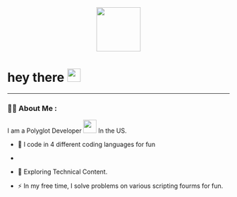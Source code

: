 <div id="header" align="center">
  <img src="https://media.giphy.com/media/M9gbBd9nbDrOTu1Mqx/giphy.gif" width="100"/>
</div>

<div align="center">
  <img src="https://komarev.com/ghpvc/?username=indexingthefrog&style=flat-square&color=blue" alt=""/>
</div>
<h1>
  hey there
  <img src="https://media.giphy.com/media/hvRJCLFzcasrR4ia7z/giphy.gif" width="30px"/>
</h1>

---

### :woman_technologist: About Me :

I am a Polyglot Developer <img src="https://media.giphy.com/media/WUlplcMpOCEmTGBtBW/giphy.gif" width="30"> In the US.

- :telescope: I code in 4 different coding languages for fun 
- 
- :seedling: Exploring Technical Content.

- :zap: In my free time, I solve problems on various scripting fourms for fun.

